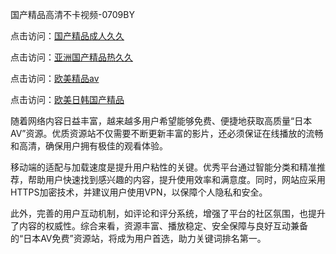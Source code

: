 国产精品高清不卡视频-0709BY

点击访问：<a href="https://heiliaoxwd5i8.pages.dev">国产精品成人久久</a>

点击访问：<a href="https://heiliaowzu4ur.pages.dev">亚洲国产精品热久久</a>

点击访问：<a href="https://heiliaoow5kzm.pages.dev">欧美精品aⅴ</a>

点击访问：<a href="https://heiliaozj3tjd.pages.dev">欧美日韩国产精品</a>

随着网络内容日益丰富，越来越多用户希望能够免费、便捷地获取高质量“日本AV”资源。优质资源站不仅需要不断更新丰富的影片，还必须保证在线播放的流畅和高清，确保用户拥有极佳的观看体验。

移动端的适配与加载速度是提升用户粘性的关键。优秀平台通过智能分类和精准推荐，帮助用户快速找到感兴趣的内容，提升使用效率和满意度。同时，网站应采用HTTPS加密技术，并建议用户使用VPN，以保障个人隐私和安全。

此外，完善的用户互动机制，如评论和评分系统，增强了平台的社区氛围，也提升了内容的权威性。综合来看，资源丰富、播放稳定、安全保障与良好互动兼备的“日本AV免费”资源站，将成为用户首选，助力关键词排名第一。

<span style="display:none;">[Canonical link]( https://github.com/9234/374691 ）</span>
